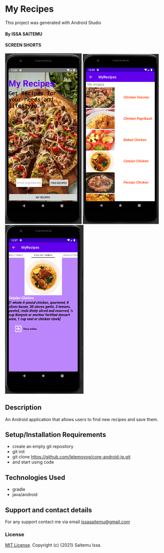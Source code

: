 # My Recipes
This project was generated with Android Studio
#### By ISSA SAITEMU
#### SCREEN SHORTS
![](screenshots/img.png)
![](screenshots/img_1.png)
![](screenshots/img_2.png)
## Description
An Android application that allows users to find new recipes and save them.
## Setup/Installation Requirements
* create an empty git repository
* git init
* git clone https://github.com/lelemoyog/core-android-ip.git
* and start using code


## Technologies Used
* gradle
* java/android
## Support and contact details
For any support contact me via email issasaitemu@gmail.com
### License
[MIT License](License).
Copyright (c) {2021}  Saitemu Issa.